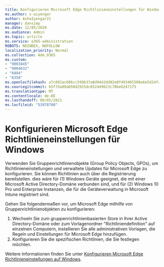 ```yaml
---
title: Konfigurieren Microsoft Edge Richtlinieneinstellungen für Windows
ms.author: v-aiyengar
author: AshaIyengar21
manager: dansimp
ms.date: 12/05/2020
ms.audience: Admin
ms.topic: article
ms.service: o365-administration
ROBOTS: NOINDEX, NOFOLLOW
localization_priority: Normal
ms.collection: Adm_O365
ms.custom:
- "9003845"
- "9004632"
- "6894"
- "8358"
ms.openlocfilehash: a7c092ac606cc599b37a0d9442dd82e0f493465508a6e5d24fa0589d0f3bb19a
ms.sourcegitcommit: b5f7da89a650d2915dc652449623c78be6247175
ms.translationtype: MT
ms.contentlocale: de-DE
ms.lasthandoff: 08/05/2021
ms.locfileid: "53978700"
---
```

# <a name="configure-microsoft-edge-policy-settings-on-windows"></a>Konfigurieren Microsoft Edge Richtlinieneinstellungen für Windows

Verwenden Sie Gruppenrichtlinienobjekte (Group Policy Objects, GPOs), um Richtlinieneinstellungen und verwaltete Updates für Microsoft Edge zu konfigurieren. Sie können Richtlinien auch über die Registrierung bereitstellen. dies wäre für (1) Windows Geräte geeignet, die mit einer Microsoft Active Directory-Domäne verbunden sind, und für (2) Windows 10 Pro und Enterprise Instanzen, die für die Geräteverwaltung in Microsoft Intune registriert sind.

Gehen Sie folgendermaßen vor, um Microsoft Edge mithilfe von Gruppenrichtlinienobjekten zu konfigurieren:

1. Wechseln Sie zum gruppenrichtlinienbasierten Store in Ihrer Active Directory-Domäne oder zum Vorlagenordner "Richtliniendefinition" auf einzelnen Computern, installieren Sie alle administrativen Vorlagen, die Regeln und Einstellungen für Microsoft Edge hinzufügen.
2. Konfigurieren Sie die spezifischen Richtlinien, die Sie festlegen möchten.

Weitere Informationen finden Sie unter [Konfigurieren Microsoft Edge Richtlinieneinstellungen auf Windows](https://go.microsoft.com/fwlink/?linkid=2135024).
